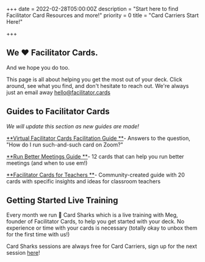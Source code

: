 +++
date = 2022-02-28T05:00:00Z
description = "Start here to find Facilitator Card Resources and more!"
priority = 0
title = "Card Carriers Start Here!"

+++
## We ❤️ Facilitator Cards.

And we hope you do too.

This page is all about helping you get the most out of your deck. Click around, see what you find, and don't hesitate to reach out. We're always just an email away [hello@facilitator.cards]()

## Guides to Facilitator Cards

_We will update this section as new guides are made!_

[**Virtual Facilitator Cards Facilitation Guide **](http://virtual.facilitator.cards/ )- Answers to the question, "How do I run such-and-such card on Zoom?"

[**Run Better Meetings Guide **](https://www.facilitator.cards/img/blog/run-better-meetings-guide.pdf)- 12 cards that can help you run better meetings (and when to use em!)

[**Facilitator Cards for Teachers **](https://www.facilitator.cards/img/blog/facilitator-cards-edu.pdf)- Community-created guide with 20 cards with specific insights and ideas for classroom teachers

## Getting Started Live Training

Every month we run **🦈**  Card Sharks which is a live training with Meg, founder of Facilitator Cards, to help you get started with your deck. No experience or time with your cards is necessary (totally okay to unbox them for the first time with us!)

Card Sharks sessions are always free for Card Carriers, sign up for the next session [here](https://lu.ma/cardsharks)!